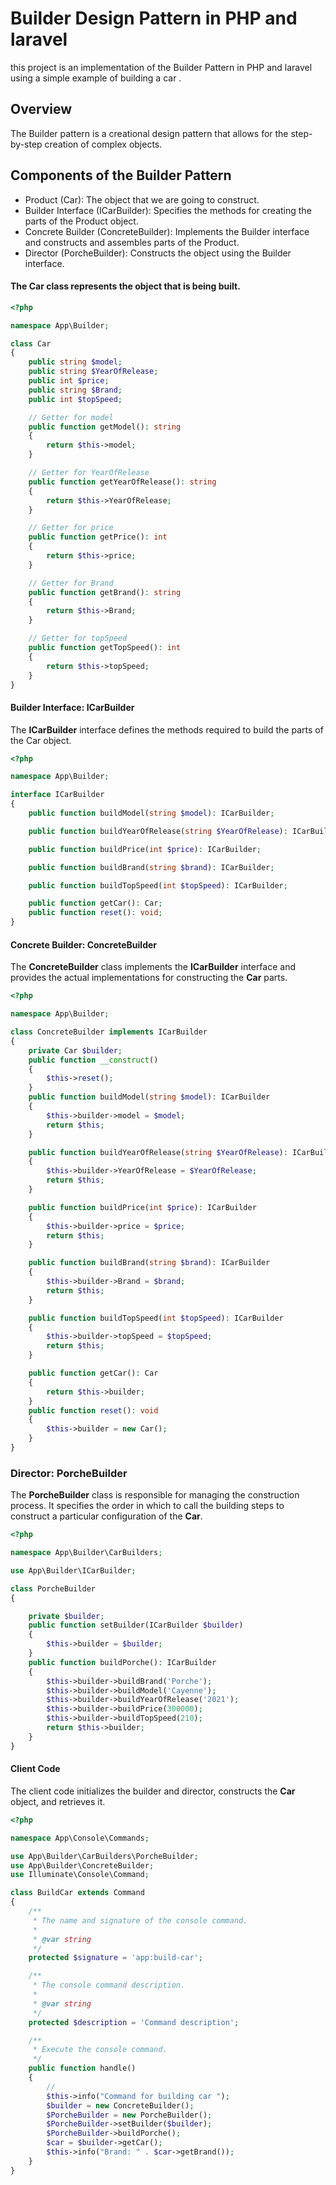 # Builder Design Pattern in PHP and laravel
this project is an implementation of the Builder Pattern in PHP and laravel using a simple example of building a car .
## Overview
The Builder pattern is a creational design pattern that allows for the step-by-step creation of complex objects. 

## Components of the Builder Pattern
- Product (Car): The  object that we are going to construct.
- Builder Interface (ICarBuilder): Specifies the methods for creating the parts of the Product object.
- Concrete Builder (ConcreteBuilder): Implements the Builder interface and constructs and assembles parts of the Product.
- Director (PorcheBuilder): Constructs the object using the Builder interface.

#### The Car class represents the  object that is being built.
```php
<?php

namespace App\Builder;

class Car
{
    public string $model;
    public string $YearOfRelease;
    public int $price;
    public string $Brand;
    public int $topSpeed;

    // Getter for model
    public function getModel(): string
    {
        return $this->model;
    }

    // Getter for YearOfRelease
    public function getYearOfRelease(): string
    {
        return $this->YearOfRelease;
    }

    // Getter for price
    public function getPrice(): int
    {
        return $this->price;
    }

    // Getter for Brand
    public function getBrand(): string
    {
        return $this->Brand;
    }

    // Getter for topSpeed
    public function getTopSpeed(): int
    {
        return $this->topSpeed;
    }
}

```
#### Builder Interface: ICarBuilder
The **ICarBuilder** interface defines the methods required to build the parts of the Car object.


```php
<?php

namespace App\Builder;

interface ICarBuilder
{
    public function buildModel(string $model): ICarBuilder;

    public function buildYearOfRelease(string $YearOfRelease): ICarBuilder;

    public function buildPrice(int $price): ICarBuilder;

    public function buildBrand(string $brand): ICarBuilder;

    public function buildTopSpeed(int $topSpeed): ICarBuilder;

    public function getCar(): Car;
    public function reset(): void;
}

```
#### Concrete Builder: ConcreteBuilder
The **ConcreteBuilder** class implements the **ICarBuilder** interface and provides the actual implementations for constructing the **Car** parts.
```php
<?php

namespace App\Builder;

class ConcreteBuilder implements ICarBuilder
{
    private Car $builder;
    public function __construct()
    {
        $this->reset();
    }
    public function buildModel(string $model): ICarBuilder
    {
        $this->builder->model = $model;
        return $this;
    }

    public function buildYearOfRelease(string $YearOfRelease): ICarBuilder
    {
        $this->builder->YearOfRelease = $YearOfRelease;
        return $this;
    }

    public function buildPrice(int $price): ICarBuilder
    {
        $this->builder->price = $price;
        return $this;
    }

    public function buildBrand(string $brand): ICarBuilder
    {
        $this->builder->Brand = $brand;
        return $this;
    }

    public function buildTopSpeed(int $topSpeed): ICarBuilder
    {
        $this->builder->topSpeed = $topSpeed;
        return $this;
    }

    public function getCar(): Car
    {
        return $this->builder;
    }
    public function reset(): void
    {
        $this->builder = new Car();
    }
}

```
### Director: PorcheBuilder
The **PorcheBuilder** class is responsible for managing the construction process. It specifies the order in which to call the building steps to construct a particular configuration of the **Car**.
```php
<?php

namespace App\Builder\CarBuilders;

use App\Builder\ICarBuilder;

class PorcheBuilder
{

    private $builder;
    public function setBuilder(ICarBuilder $builder)
    {
        $this->builder = $builder;
    }
    public function buildPorche(): ICarBuilder
    {
        $this->builder->buildBrand('Porche');
        $this->builder->buildModel('Cayenne');
        $this->builder->buildYearOfRelease('2021');
        $this->builder->buildPrice(300000);
        $this->builder->buildTopSpeed(210);
        return $this->builder;
    }
}

```
#### Client Code
The client code initializes the builder and director, constructs the **Car** object, and retrieves it.
```php
<?php

namespace App\Console\Commands;

use App\Builder\CarBuilders\PorcheBuilder;
use App\Builder\ConcreteBuilder;
use Illuminate\Console\Command;

class BuildCar extends Command
{
    /**
     * The name and signature of the console command.
     *
     * @var string
     */
    protected $signature = 'app:build-car';

    /**
     * The console command description.
     *
     * @var string
     */
    protected $description = 'Command description';

    /**
     * Execute the console command.
     */
    public function handle()
    {
        //
        $this->info("Command for building car ");
        $builder = new ConcreteBuilder();
        $PorcheBuilder = new PorcheBuilder();
        $PorcheBuilder->setBuilder($builder);
        $PorcheBuilder->buildPorche();
        $car = $builder->getCar();
        $this->info("Brand: " . $car->getBrand());
    }
}

```

